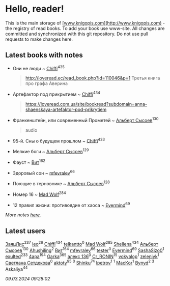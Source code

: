 # Hello, reader!
This is the main storage of [www.knigopis.com](http://www.knigopis.com) - the registry of read books.
To add your book use www-site. All changes are committed and synchronized with this git repository.
Do not use pull requests to make changes here.


## Latest books with notes
* Они не люди ~ [Chiffi](users/105/105831994080785626680-google)<sup>435</sup>
    > http://loveread.ec/read_book.php?id=110046&p=1
    > Третья книга про графа Аверина

* Артефактор под прикрытием ~ [Chiffi](users/105/105831994080785626680-google)<sup>434</sup>
    > https://loveread.com.ua/site/bookread?subdomain=anna-shaenskaya-artefaktor-pod-prikrytiem

* Франкенштейн, или современный Прометей ~ [Альберт Сысоев](users/474/47446642-vkontakte)<sup>130</sup>
    > audio

* 95-й. Сны о будущем прошлом ~ [Chiffi](users/105/105831994080785626680-google)<sup>433</sup>

* Мелкие боги ~ [Альберт Сысоев](users/474/47446642-vkontakte)<sup>129</sup>

* Фауст ~ [Вит](users/300/300273923-vkontakte)<sup>162</sup>

* Здоровый сон ~ [mfevralev](users/140/140966150-vkontakte)<sup>66</sup>

* Поющие в терновнике ~ [Альберт Сысоев](users/474/47446642-vkontakte)<sup>128</sup>

* Номер 16 ~ [Mad Wolf](users/947/94738840-vkontakte)<sup>284</sup>

* 12 правил жизни: противоядие от хаоса ~ [Evermind](users/302/302928912-vkontakte)<sup>69</sup>


_More notes [here](latest_books_with_notes.md)._


## Latest users
[ЗаяцЛис](users/112/112388384595246311466-google)<sup>237</sup> 
[leo](users/106/106915386474260202605-google)<sup>26</sup> 
[Chiffi](users/105/105831994080785626680-google)<sup>434</sup> 
[telkantto](users/105/105132765868492364316-google)<sup>0</sup> 
[Mad Wolf](users/947/94738840-vkontakte)<sup>285</sup> 
[Shellena](users/134/13413591548892934957-mailru)<sup>434</sup> 
[Альберт Сысоев](users/474/47446642-vkontakte)<sup>130</sup> 
[Ahushiling](users/116/116407812532669338806-google)<sup>2</sup> 
[Вит](users/300/300273923-vkontakte)<sup>164</sup> 
[mfevralev](users/140/140966150-vkontakte)<sup>66</sup> 
[tester](users/116/116424012935321035501-google)<sup>0</sup> 
[Evermind](users/302/302928912-vkontakte)<sup>69</sup> 
[SashaSizo0](users/117/117932212421048968285-google)<sup>1</sup> 
[exulted](users/100/100599204551896265722-google)<sup>233</sup> 
[4apa](users/117/117392596378069249667-google)<sup>194</sup> 
[Garka](users/115/115753719718250012620-google)<sup>365</sup> 
[алекс 136](users/184/18475011-vkontakte)<sup>0</sup> 
[Cr_RONIN](users/112/112090473416384685204-google)<sup>15</sup> 
[vokyalop](users/320/32096418-yandex)<sup>1</sup> 
[zeleniyk](users/196/19644235-vkontakte)<sup>1</sup> 
[Светлана Сетдекова](users/158/15877369199589457581-mailru)<sup>0</sup> 
[aktoty](users/275/275766107-vkontakte)<sup>95</sup> 
[](users/113/113821158776347521407-google)<sup>0</sup> 
[Shinku](users/109/109176126475581739292-google)<sup>74</sup> 
[lpetrov](users/117/117840259784706659154-google)<sup>1</sup> 
[](users/103/103456291402547350560-google)<sup>1</sup> 
[MacKor](users/110/110996617505160240010-google)<sup>1</sup> 
[Bynyd](users/114/114466008310968989620-google)<sup>2</sup> 
[](users/115/115095777313809768381-google)<sup>3</sup> 
[Askaliya](users/326/326783541-vkontakte)<sup>44</sup> 


_09.03.2024 09:28:02_
